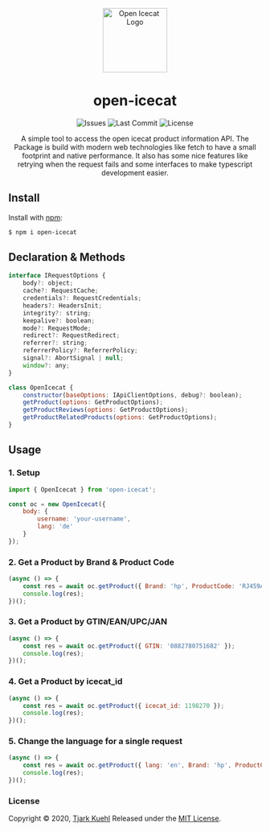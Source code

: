 <p align="center" style="text-align: center;">
  <img src="https://github.com/Tjark-Kuehl/open-icecat/blob/master/open-icecat-logo.svg?raw=true" alt="Open Icecat Logo" width="128" height="128">
</p>
<h1 align="center">open-icecat</h1>
<p align="center">
<img src="https://img.shields.io/github/issues/Tjark-Kuehl/open-icecat" alt="Issues">
<img src="https://img.shields.io/github/last-commit/Tjark-Kuehl/open-icecat" alt="Last Commit">
<img src="https://img.shields.io/github/license/Tjark-Kuehl/open-icecat" alt="License">
</p>
<p align="center">A simple tool to access the open icecat product information API. The Package is build with modern web technologies like fetch to have a small footprint and native performance. It also has some nice features like retrying when the request fails and some interfaces to make typescript development easier.</p>

## Install

Install with [npm](https://www.npmjs.com/):

```sh
$ npm i open-icecat
```

## Declaration & Methods

```js
interface IRequestOptions {
    body?: object;
    cache?: RequestCache;
    credentials?: RequestCredentials;
    headers?: HeadersInit;
    integrity?: string;
    keepalive?: boolean;
    mode?: RequestMode;
    redirect?: RequestRedirect;
    referrer?: string;
    referrerPolicy?: ReferrerPolicy;
    signal?: AbortSignal | null;
    window?: any;
}

class OpenIcecat {
    constructor(baseOptions: IApiClientOptions, debug?: boolean);
    getProduct(options: GetProductOptions);
    getProductReviews(options: GetProductOptions);
    getProductRelatedProducts(options: GetProductOptions);
}
```

## Usage

### 1. Setup

```js
import { OpenIcecat } from 'open-icecat';

const oc = new OpenIcecat({
    body: {
        username: 'your-username',
        lang: 'de'
    }
});
```

### 2. Get a Product by Brand & Product Code

```js
(async () => {
    const res = await oc.getProduct({ Brand: 'hp', ProductCode: 'RJ459AV' });
    console.log(res);
})();
```

### 3. Get a Product by GTIN/EAN/UPC/JAN

```js
(async () => {
    const res = await oc.getProduct({ GTIN: '0882780751682' });
    console.log(res);
})();
```

### 4. Get a Product by icecat_id

```js
(async () => {
    const res = await oc.getProduct({ icecat_id: 1198270 });
    console.log(res);
})();
```

### 5. Change the language for a single request

```js
(async () => {
    const res = await oc.getProduct({ lang: 'en', Brand: 'hp', ProductCode: 'RJ459AV' });
    console.log(res);
})();
```

### License

Copyright © 2020, [Tjark Kuehl](https://github.com/Tjark-Kuehl)
Released under the [MIT License](LICENSE).
